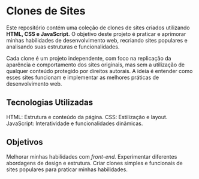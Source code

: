 # Clones de Sites

Este repositório contém uma coleção de clones de sites criados utilizando **HTML, CSS e JavaScript.** O objetivo deste projeto é praticar e aprimorar minhas habilidades de desenvolvimento web, recriando sites populares e analisando suas estruturas e funcionalidades.

Cada clone é um projeto independente, com foco na replicação da aparência e comportamento dos sites originais, mas sem a utilização de qualquer conteúdo protegido por direitos autorais. A ideia é entender como esses sites funcionam e implementar as melhores práticas de desenvolvimento web.

## Tecnologias Utilizadas

HTML: Estrutura e conteúdo da página.
CSS: Estilização e layout.
JavaScript: Interatividade e funcionalidades dinâmicas.


## Objetivos 

Melhorar minhas habilidades com _front-end._
Experimentar diferentes abordagens de design e estrutura.
Criar clones simples e funcionais de sites populares para praticar minhas habilidades.
